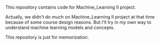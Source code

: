 This repository contains code for Machine_Learning II project.

Actually, we didn't do much on Machine_Learning II project at that time because of some course design reasons. But I'll try in my own way to understand machine learning models and concepts.

This repository is just for memorization.
